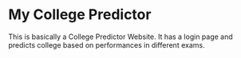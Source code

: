 # My College Predictor
This is basically a College Predictor Website. It has a login page and predicts college based on performances in different exams.
